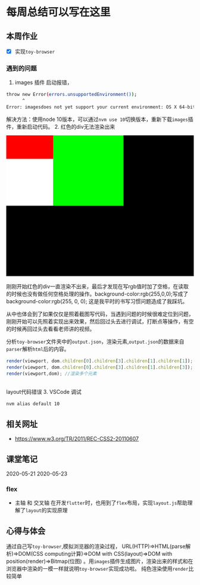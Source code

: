 # 每周总结可以写在这里

## 本周作业
- [x] 实现`toy-browser` 

###  遇到的问题
1. images 插件 启动报错，
```bash
throw new Error(errors.unsupportedEnvironment());
      ^
Error: imagesdoes not yet support your current environment: OS X 64-bit with Unsupported runtime (72)
```
解决方法：使用node 10版本，可以通过`nvm use 10`切换版本，重新下载`images`插件，重新启动代码。
2. 红色的div无法渲染出来

<img src="./code&task/toy-browser/viewport.jpg" width="700" />

刚刚开始红色的div一直渲染不出来，最后才发现在写rgb值时加了空格，在读取的时候也没有做任何空格处理的操作。background-color:rgb(255,0,0);写成了 background-color:rgb(255, 0, 0); 这是我平时的书写习惯问题造成了我踩坑。

从中也体会到了如果仅仅是照着截图写代码，当遇到问题的时候很难定位到问题，刚刚开始可以先照着实现出来效果，然后回过头去进行调试，打断点等操作，有空的时候再回过头去看看老师讲的视频。

分析`toy-browser`文件夹中的`output.json`，渲染元素,`output.json`的数据来自`parser`解析`html`后的内容。
```js
render(viewport, dom.children[0].children[3].children[1].children[1]); // 渲染红色div
render(viewport, dom.children[0].children[3].children[1].children[3]); // 渲染单个元素（绿色div）
render(viewport,dom); //渲染多个元素
 
```
layout代码错误
3. VSCode 调试
```bash
nvm alias default 10
```
## 相关网址
- https://www.w3.org/TR/2011/REC-CSS2-20110607

## 课堂笔记
2020-05-21
2020-05-23
### flex
- 主轴 和 交叉轴
在开发`flutter`时，也用到了`flex`布局，实现`layout.js`帮助理解了`layout`的实现原理

## 心得与体会
通过自己写`toy-browser`,模拟浏览器的渲染过程，
URL(HTTP)=>HTML(parse解析)=>DOM(CSS computing计算)=>DOM with CSS(layout)=>DOM with position(render)=>Bitmap(位图)
。用`images`插件生成图片，渲染出来的样式和在浏览器中渲染的一模一样就说明`toy-browser`实现成功啦。
纯色渲染使用`render`比较简单
